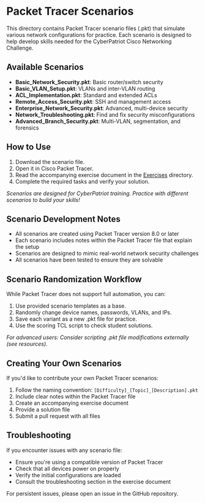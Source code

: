 # Packet Tracer Scenarios

This directory contains Packet Tracer scenario files (.pkt) that simulate various network configurations for practice. Each scenario is designed to help develop skills needed for the CyberPatriot Cisco Networking Challenge.

## Available Scenarios

- **Basic_Network_Security.pkt**: Basic router/switch security
- **Basic_VLAN_Setup.pkt**: VLANs and inter-VLAN routing
- **ACL_Implementation.pkt**: Standard and extended ACLs
- **Remote_Access_Security.pkt**: SSH and management access
- **Enterprise_Network_Security.pkt**: Advanced, multi-device security
- **Network_Troubleshooting.pkt**: Find and fix security misconfigurations
- **Advanced_Branch_Security.pkt**: Multi-VLAN, segmentation, and forensics

## How to Use

1. Download the scenario file.
2. Open it in Cisco Packet Tracer.
3. Read the accompanying exercise document in the [Exercises](../../Exercises) directory.
4. Complete the required tasks and verify your solution.

*Scenarios are designed for CyberPatriot training. Practice with different scenarios to build your skills!*

## Scenario Development Notes

- All scenarios are created using Packet Tracer version 8.0 or later
- Each scenario includes notes within the Packet Tracer file that explain the setup
- Scenarios are designed to mimic real-world network security challenges
- All scenarios have been tested to ensure they are solvable

## Scenario Randomization Workflow

While Packet Tracer does not support full automation, you can:
1. Use provided scenario templates as a base.
2. Randomly change device names, passwords, VLANs, and IPs.
3. Save each variant as a new .pkt file for practice.
4. Use the scoring TCL script to check student solutions.

*For advanced users: Consider scripting .pkt file modifications externally (see resources).*

## Creating Your Own Scenarios

If you'd like to contribute your own Packet Tracer scenarios:

1. Follow the naming convention: `[Difficulty]_[Topic]_[Description].pkt`
2. Include clear notes within the Packet Tracer file
3. Create an accompanying exercise document
4. Provide a solution file
5. Submit a pull request with all files

## Troubleshooting

If you encounter issues with any scenario file:

- Ensure you're using a compatible version of Packet Tracer
- Check that all devices power on properly
- Verify the initial configurations are loaded
- Consult the troubleshooting section in the exercise document

For persistent issues, please open an issue in the GitHub repository.
